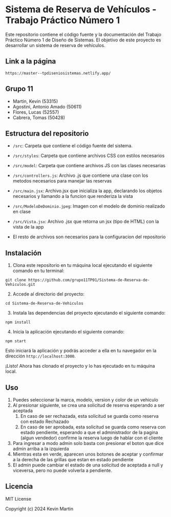 # Sistema de Reserva de Vehículos - Trabajo Práctico Número 1


Este repositorio contiene el código fuente y la documentación del Trabajo Práctico Número 1 de Diseño de Sistemas. El objetivo de este proyecto es desarrollar un sistema de reserva de vehículos.

## Link a la página
  ```
  https://master--tpdiseniosistemas.netlify.app/
  ```

## Grupo 11

- Martín, Kevin (53315)
- Agostini, Antonio Amado (50611)
- Flores, Lucas (52557)
- Cabrera, Tomas (50428)

## Estructura del repositorio

- `/src`: Carpeta que contiene el código fuente del sistema.
- `/src/styles`: Carpeta que contiene archivos CSS con estilos necesarios 
- `/src/model`: Carpeta que contiene archivos JS con las clases necesarias 
- `/src/controllers.js`: Archivo .js que contiene una clase con los metodos necesarios para manejar las reservas
- `/src/main.jsx`: Archivo.jsx que inicializa la app, declarando los objetos necesarios y llamando a la funcion que renderiza la vista
- `/src/ModeloDeDominio.jpeg`: Imagen con el modelo de dominio realizado en clase
- `/src/Vista.jsx`: Archivo .jsx que retorna un jsx (tipo de HTML) con la vista de la app

- El resto de archivos son necesarios para la configuracion del repositorio





## Instalación

1. Clona este repositorio en tu máquina local ejecutando el siguiente comando en tu terminal:

  ```
  git clone https://github.com/grupo11TP01/Sistema-de-Reserva-de-Vehiculos.git
  ```

2. Accede al directorio del proyecto:

  ```
  cd Sistema-de-Reserva-de-Vehiculos
  ```

3. Instala las dependencias del proyecto ejecutando el siguiente comando:

  ```
  npm install
  ```

4. Inicia la aplicación ejecutando el siguiente comando:

  ```
  npm start
  ```

  Esto iniciará la aplicación y podrás acceder a ella en tu navegador en la dirección `http://localhost:3000`.

¡Listo! Ahora has clonado el proyecto y lo has ejecutado en tu máquina local.

## Uso

1. Puedes seleccionar la marca, modelo, version y color de un vehiculo
2. Al presionar siguiente, se crea una solicitud de reserva esperando a ser aceptada
   1. En caso de ser rechazada, esta solicitud se guarda como reserva con estado Rechazado
   2. En caso de ser aprobada, esta solicitud se guarda como reserva con estado pendiente, esperando a que el administrador de la pagina (algun vendedor) confirme la reserva luego de hablar con el cliente
3. Para ingresar a modo admin solo basta con presionar el boton que dice admin arriba a la izquierda
4. Mientras esta en verde, aparecen unos botones de aceptar y confirmar a la derecha de las grillas que estan en estado pendiente
5. El admin puede cambiar el estado de una solicitud de aceptada a null y viceversa, pero no puede volverla a pendiente.


## Licencia

MIT License

Copyright (c) 2024 Kevin Martin